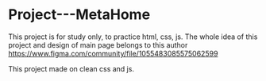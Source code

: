 # Project---MetaHome

This project is for study only, to practice html, css, js. The whole idea of this project and design of main page belongs to this author https://www.figma.com/community/file/1055483085575062599 

This project made on clean css and js.
